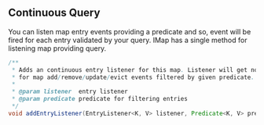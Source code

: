 



## Continuous Query

You can listen map entry events providing a predicate and so, event will be fired for each entry validated by your query. IMap has a single method for listening map providing query.

```java
/**
 * Adds an continuous entry listener for this map. Listener will get notified
 * for map add/remove/update/evict events filtered by given predicate.
 *
 * @param listener  entry listener
 * @param predicate predicate for filtering entries
 */
void addEntryListener(EntryListener<K, V> listener, Predicate<K, V> predicate, K key, boolean includeValue);
```

<br> </br>




